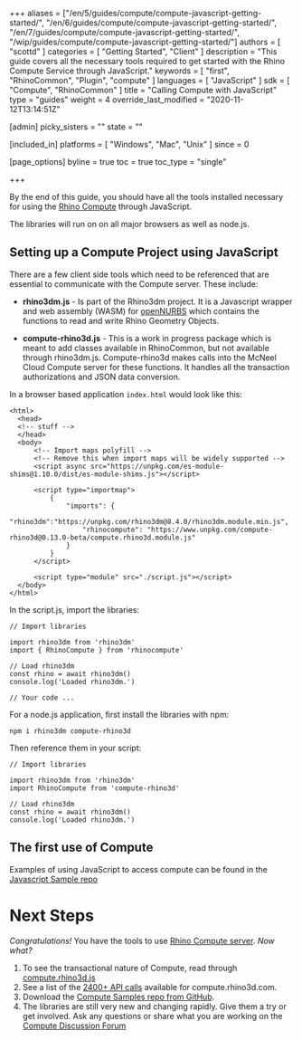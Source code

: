 +++
aliases = ["/en/5/guides/compute/compute-javascript-getting-started/", "/en/6/guides/compute/compute-javascript-getting-started/", "/en/7/guides/compute/compute-javascript-getting-started/", "/wip/guides/compute/compute-javascript-getting-started/"]
authors = [ "scottd" ]
categories = [ "Getting Started", "Client" ]
description = "This guide covers all the necessary tools required to get started with the Rhino Compute Service through JavaScript."
keywords = [ "first", "RhinoCommon", "Plugin", "compute" ]
languages = [ "JavaScript" ]
sdk = [ "Compute", "RhinoCommon" ]
title = "Calling Compute with JavaScript"
type = "guides"
weight = 4
override_last_modified = "2020-11-12T13:14:51Z"

[admin]
picky_sisters = ""
state = ""

[included_in]
platforms = [ "Windows", "Mac", "Unix" ]
since = 0

[page_options]
byline = true
toc = true
toc_type = "single"

+++


By the end of this guide, you should have all the tools installed necessary for using the [Rhino Compute](https://www.rhino3d.com/compute) through JavaScript.

The libraries will run on on all major browsers as well as node.js.

## Setting up a Compute Project using JavaScript

There are a few client side tools which need to be referenced that are essential to communicate with the Compute server. These include:

- **rhino3dm.js** -  Is part of the Rhino3dm project.  It is a Javascript wrapper and web assembly (WASM) for [openNURBS](https://developer.rhino3d.com/guides/opennurbs/) which contains the functions to read and write Rhino Geometry Objects. 

- **compute-rhino3d.js** - This is a work in progress package which is meant to add classes available in RhinoCommon, but not available through rhino3dm.js. Compute-rhino3d makes calls into the McNeel Cloud Compute server for these functions. It handles all the transaction authorizations and JSON data conversion.

In a browser based application `index.html` would look like this:

  ```
  <html>
    <head>
    <!-- stuff -->
    </head>
    <body>
        <!-- Import maps polyfill -->
        <!-- Remove this when import maps will be widely supported -->
        <script async src="https://unpkg.com/es-module-shims@1.10.0/dist/es-module-shims.js"></script>

        <script type="importmap">
            {
                "imports": {
                    "rhino3dm":"https://unpkg.com/rhino3dm@8.4.0/rhino3dm.module.min.js",
                    "rhinocompute": "https://www.unpkg.com/compute-rhino3d@0.13.0-beta/compute.rhino3d.module.js"
                }
            }
        </script>

        <script type="module" src="./script.js"></script>
	</body>
</html>
  ```

  In the script.js, import the libraries:
  ```
  // Import libraries

import rhino3dm from 'rhino3dm'
import { RhinoCompute } from 'rhinocompute'

// Load rhino3dm
const rhino = await rhino3dm()
console.log('Loaded rhino3dm.')

// Your code ...

  ```

  For a node.js application, first install the libraries with npm:

  `npm i rhino3dm compute-rhino3d`

  Then reference them in your script:

  ```
  // Import libraries

  import rhino3dm from 'rhino3dm'
  import RhinoCompute from 'compute-rhino3d'

  // Load rhino3dm
  const rhino = await rhino3dm()
  console.log('Loaded rhino3dm.')

```

## The first use of Compute

Examples of using JavaScript to access compute can be found in the [Javascript Sample repo](https://github.com/mcneel/rhino-developer-samples/tree/8/compute/js) 

# Next Steps

*Congratulations!*  You have the tools to use [Rhino Compute server](https://www.rhino3d.com/compute).  *Now what?*

1. To see the transactional nature of Compute, read through [compute.rhino3d.js](https://files.mcneel.com/rhino3dm/js/latest/compute.rhino3d.js)
1. See a list of the [2400+ API calls](https://compute.rhino3d.com/sdk) available for compute.rhino3d.com.
1. Download the [Compute Samples repo from GitHub](https://github.com/mcneel/rhino-developer-samples/tree/8/compute).
1. The libraries are still very new and changing rapidly. Give them a try or get involved. Ask any questions or share what you are working on the [Compute Discussion Forum](https://discourse.mcneel.com/c/serengeti/compute-rhino3d)

